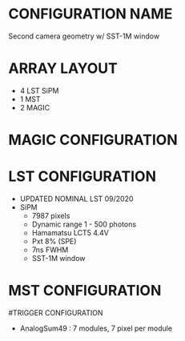 # CONFIGURATION NAME
Second camera geometry w/ SST-1M window
# ARRAY LAYOUT
- 4 LST SiPM
- 1 MST
- 2 MAGIC
# MAGIC CONFIGURATION
# LST CONFIGURATION
- UPDATED NOMINAL LST 09/2020
- SiPM
    - 7987 pixels
    - Dynamic range 1 - 500 photons
    - Hamamatsu LCT5 4.4V
    - Pxt 8% (SPE)
    - 7ns FWHM
    - SST-1M window
# MST CONFIGURATION
#TRIGGER CONFIGURATION
- AnalogSum49 : 7 modules, 7 pixel per module
